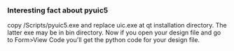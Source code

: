 ### Interesting fact about pyuic5
copy <python install dir>/Scripts/pyuic5.exe and replace uic.exe at qt installation directory. The latter exe may be in bin directory.
Now if you open your design file and go to Form>View Code you'll get the python code for your design file.